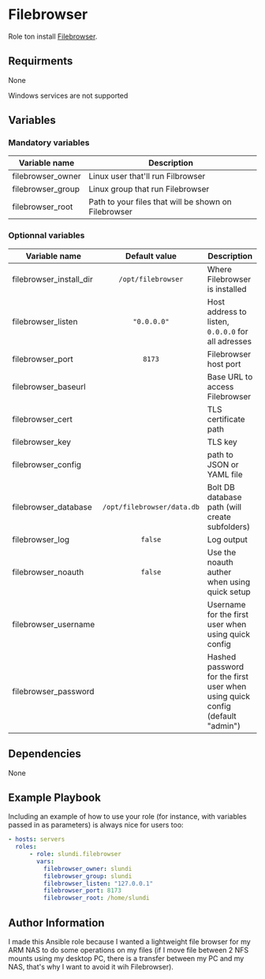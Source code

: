 # Filebrowser

Role ton install [Filebrowser](https://github.com/filebrowser/filebrowser).

## Requirments

None

Windows services are not supported

## Variables

### Mandatory variables

| Variable name | Description |
|---------------|-------------|
| filebrowser_owner | Linux user that'll run Filbrowser |
| filebrowser_group | Linux group that run Filebrowser |
| filebrowser_root | Path to your files that will be shown on Filebrowser |

### Optionnal variables

| Variable name | Default value | Description |
|---------------|:-------------:|-------------|
| filebrowser_install_dir | `/opt/filebrowser` | Where Filebrowser is installed |
| filebrowser_listen | `"0.0.0.0"` | Host address to listen, `0.0.0.0` for all adresses |
| filebrowser_port | `8173` | Filebrowser host port |
| filebrowser_baseurl | | Base URL to access Filebrowser |
| filebrowser_cert | | TLS certificate path |
| filebrowser_key | | TLS key |
| filebrowser_config | | path to JSON or YAML file |
| filebrowser_database | `/opt/filebrowser/data.db` | Bolt DB database path (will create subfolders) |
| filebrowser_log | `false` | Log output |
| filebrowser_noauth | `false` | Use the noauth auther when using quick setup |
| filebrowser_username | | Username for the first user when using quick config |
| filebrowser_password | | Hashed password for the first user when using quick config (default "admin") |

## Dependencies

None

## Example Playbook

Including an example of how to use your role (for instance, with variables passed in as parameters) is always nice for users too:

```yaml
- hosts: servers
  roles:
      - role: slundi.filebrowser
        vars:
          filebrowser_owner: slundi
          filebrowser_group: slundi
          filebrowser_listen: "127.0.0.1"
          filebrowser_port: 8173
          filebrowser_root: /home/slundi
```

## Author Information

I made this Ansible role because I wanted a lightweight file browser for my ARM NAS to do some operations on my files (if I move file between 2 NFS mounts using my desktop PC, there is a transfer between my PC and my NAS, that's why I want to avoid it wih Filebrowser).
